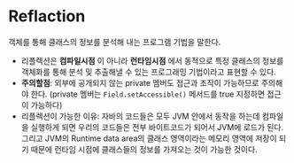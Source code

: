 # Reflaction
객체를 통해 클래스의 정보를 분석해 내는 프로그램 기법을 말한다.

- 리플렉션은 **컴파일시점** 이 아니라 **런타임시점** 에서 동적으로 특정 클래스의 정보를 객체화를 통해 분석 및 추출해낼 수 있는 프로그래밍 기법이라고 표현할 수 있다.
- **주의할점**: 외부에 공개되지 않는 private 멤버도 접근과 조작이 가능하므로 주의해야 한다. (private 멤버는 `Field.setAccessible()` 메서드를 true 지정하면 접근이 가능하다)
- 리플렉션이 가능한 이유: 자바의 코드들은 모두 JVM 안에서 동작을 하는데 컴파일을 실행하게 되면 우리의 코드들은 전부 바이트코드가 되어서 JVM에 로드가 된다. 그리고 JVM의 Runtime data area의 클래스 영역이라는 메모리 영역에 저장이 되기 때문에 런타임 시점에 클래스들의 정보를 가져오는 것이 가능한 것이다.

